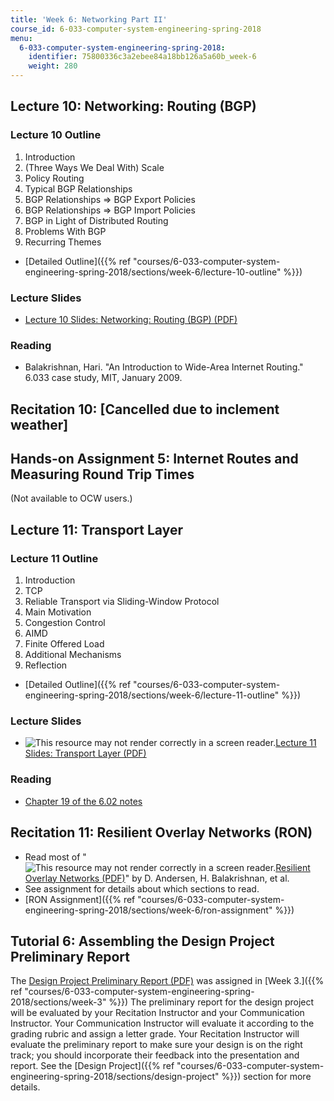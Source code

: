 ```yaml
---
title: 'Week 6: Networking Part II'
course_id: 6-033-computer-system-engineering-spring-2018
menu:
  6-033-computer-system-engineering-spring-2018:
    identifier: 75800336c3a2ebee84a18bb126a5a60b_week-6
    weight: 280
---
```

Lecture 10: Networking: Routing (BGP)
-------------------------------------

### Lecture 10 Outline

1.  Introduction
2.  (Three Ways We Deal With) Scale
3.  Policy Routing
4.  Typical BGP Relationships
5.  BGP Relationships => BGP Export Policies
6.  BGP Relationships => BGP Import Policies
7.  BGP in Light of Distributed Routing
8.  Problems With BGP
9.  Recurring Themes

*   [Detailed Outline]({{% ref "courses/6-033-computer-system-engineering-spring-2018/sections/week-6/lecture-10-outline" %}})

### Lecture Slides

*   [Lecture 10 Slides: Networking: Routing (BGP) (PDF)](https://open-learning-course-data.s3.amazonaws.com/6-033-computer-system-engineering-spring-2018/13cb1376fba2b7bad3d717c0d2991531_MIT6_033S18lec10.pdf)

### Reading

*   Balakrishnan, Hari. "An Introduction to Wide-Area Internet Routing." 6.033 case study, MIT, January 2009. 

Recitation 10: \[Cancelled due to inclement weather\]
-----------------------------------------------------

Hands-on Assignment 5: Internet Routes and Measuring Round Trip Times
---------------------------------------------------------------------

(Not available to OCW users.)

Lecture 11: Transport Layer
---------------------------

### Lecture 11 Outline

1.  Introduction
2.  TCP
3.  Reliable Transport via Sliding-Window Protocol
4.  Main Motivation
5.  Congestion Control
6.  AIMD
7.  Finite Offered Load
8.  Additional Mechanisms
9.  Reflection

*   [Detailed Outline]({{% ref "courses/6-033-computer-system-engineering-spring-2018/sections/week-6/lecture-11-outline" %}})

### Lecture Slides

*   ![This resource may not render correctly in a screen reader.](/images/inacessible.gif)[Lecture 11 Slides: Transport Layer (PDF)](https://open-learning-course-data.s3.amazonaws.com/6-033-computer-system-engineering-spring-2018/d071f3da1e8e5b646e220525783eb2ba_MIT6_033S18lec11.pdf)

### Reading

*   [Chapter 19 of the 6.02 notes](./resolveuid/43bcc3e8ea29e5d6f9ca9dfe5f636a71)

Recitation 11: Resilient Overlay Networks (RON)
-----------------------------------------------

*   Read most of "![This resource may not render correctly in a screen reader.](/images/inacessible.gif)[Resilient Overlay Networks (PDF)](http://nms.lcs.mit.edu/papers/ron-sosp2001.pdf)" by D. Andersen, H. Balakrishnan, et al.
*   See assignment for details about which sections to read.
*   [RON Assignment]({{% ref "courses/6-033-computer-system-engineering-spring-2018/sections/week-6/ron-assignment" %}})

Tutorial 6: Assembling the Design Project Preliminary Report
------------------------------------------------------------

The [Design Project Preliminary Report (PDF)](https://open-learning-course-data.s3.amazonaws.com/6-033-computer-system-engineering-spring-2018/85b670dd8de4dbf6b591b48baa5d9789_MIT6_033S18dppr_writing.pdf) was assigned in [Week 3.]({{% ref "courses/6-033-computer-system-engineering-spring-2018/sections/week-3" %}}) The preliminary report for the design project will be evaluated by your Recitation Instructor and your Communication Instructor. Your Communication Instructor will evaluate it according to the grading rubric and assign a letter grade. Your Recitation Instructor will evaluate the preliminary report to make sure your design is on the right track; you should incorporate their feedback into the presentation and report. See the [Design Project]({{% ref "courses/6-033-computer-system-engineering-spring-2018/sections/design-project" %}}) section for more details.